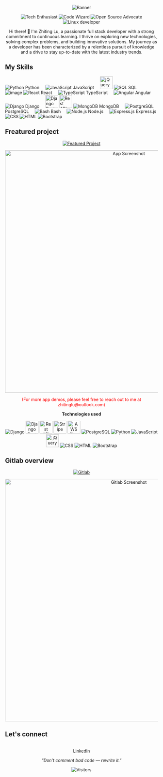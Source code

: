 <!-- My introduction and banner -->
<p align="center">
  <img src="https://media.tenor.com/nVJHU3V6cz8AAAAC/faster-cat-typing.gif" alt="Banner">
</p>

<!-- My badges -->
<p align="center">
  <img src="https://img.shields.io/badge/-Tech%20Enthusiast-blueviolet?style=flat-square&logo=appveyor" alt="Tech Enthusiast">
  <img src="https://img.shields.io/badge/-Code%20Wizard-brightgreen?style=flat-square&logo=appveyor" alt="Code Wizard">
  <img src="https://img.shields.io/badge/-Open%20Source%20Advocate-orange?style=flat-square&logo=appveyor" alt="Open Source Advocate">
  <img src="https://img.shields.io/badge/Linux%20Dev-blue?style=flat-square&logo=linux&logoColor=white" alt="Linux developer">
  
</p>

<!-- My bio -->
<p align="center">
  Hi there! 👋 I'm Zhiting Lu, a passionate full stack developer with a strong commitment to continuous learning. I thrive on exploring new technologies, solving complex problems, and building innovative solutions. My journey as a developer has been characterized by a relentless pursuit of knowledge and a drive to stay up-to-date with the latest industry trends.
</p>

## My Skills

![Python](https://img.icons8.com/color/48/000000/python.png) Python &nbsp;&nbsp;&nbsp;
![JavaScript](https://img.icons8.com/color/48/000000/javascript.png) JavaScript &nbsp;&nbsp;&nbsp;
<img src="https://github.com/ZhitingLu/ZhitingLu/assets/62883171/e13a76b5-4519-497c-aa95-c1a70f6c21df" alt="jQuery" width="auto" height="42" margin-right="8px">
![SQL](https://img.icons8.com/color/48/000000/sql.png) SQL &nbsp;&nbsp;&nbsp;
![image](https://github.com/ZhitingLu/ZhitingLu/assets/62883171/80e28d12-3f25-41f2-b368-b5529a5eab24)
![React](https://img.icons8.com/color/48/000000/react-native.png) React &nbsp;&nbsp;&nbsp;
![TypeScript](https://img.icons8.com/color/48/000000/typescript.png) TypeScript &nbsp;&nbsp;&nbsp;
![Angular](https://img.icons8.com/color/48/000000/angularjs.png) Angular &nbsp;&nbsp;&nbsp;
![Django](https://img.icons8.com/color/48/000000/django.png) Django &nbsp;&nbsp;&nbsp;
<img src="https://github.com/ZhitingLu/ZhitingLu/assets/62883171/ce121611-74d7-45d5-92ba-baac7c47fda3" alt="Django Rest Framework" width="auto" height="42" margin-right="5px" >
<img src="https://github.com/ZhitingLu/ZhitingLu/assets/62883171/40bdeb5a-616b-4aa2-b5c8-7f9deab6e5e1" alt="Rest API" width="auto" height="42" margin-right="8px" >
![MongoDB](https://img.icons8.com/color/48/000000/mongodb.png) MongoDB &nbsp;&nbsp;&nbsp;
![PostgreSQL](https://img.icons8.com/color/48/000000/postgreesql.png) PostgreSQL &nbsp;&nbsp;&nbsp;
![Bash](https://img.icons8.com/plasticine/48/000000/bash.png) Bash &nbsp;&nbsp;&nbsp;
![Node.js](https://img.icons8.com/color/48/000000/nodejs.png) Node.js &nbsp;&nbsp;&nbsp;
![Express.js](https://img.icons8.com/color/48/000000/express.png) Express.js
<img src="https://img.icons8.com/color/48/000000/css3.png" alt="CSS">
<img src="https://img.icons8.com/color/48/000000/html-5.png" alt="HTML">
<img src="https://img.icons8.com/color/48/000000/bootstrap.png" alt="Bootstrap">

## Freatured project
<div align="center">

[![Featured Project](https://img.shields.io/badge/go%20to%20visit-Blue?style=for-the-badge&logoColor=white&color=blue)](https://asbmarket.asbarcelona.com/asbmarket/)

</div>


<p align="center">
  <a href="https://myasb.asbarcelona.com/asbmarket/">
    <img src="https://github.com/ZhitingLu/ZhitingLu/assets/62883171/9ab8c711-c6a7-472d-aa10-056be2a0ebbe" alt="App Screenshot" width="800">
  </a>
</p>

<p align="center">
  <span style="color: red;">(For more app demos, please feel free to reach out to me at zhitinglu@outlook.com)</span>
</p>

<p align="center"><strong>Technologies used</strong></p>

<p align="center">
  
  <img src="https://img.icons8.com/color/48/000000/django.png" alt="Django">
  <img src="https://github.com/ZhitingLu/ZhitingLu/assets/62883171/ce121611-74d7-45d5-92ba-baac7c47fda3" alt="Django Rest Framework" width="auto" height="42">
  <img src="https://github.com/ZhitingLu/ZhitingLu/assets/62883171/40bdeb5a-616b-4aa2-b5c8-7f9deab6e5e1" alt="Rest API" width="auto" height="42" margin-right="8px" >
  <img src="https://github.com/ZhitingLu/ZhitingLu/assets/62883171/2191e681-4951-43fd-8c7b-2230d47d9421" alt="Stripe" width="auto" height="42" margin-right="8px" >
  <img src="https://github.com/ZhitingLu/ZhitingLu/assets/62883171/87486756-dc2f-4e11-b4a3-fb27d1dcebac" alt="AWS Cloud" width="auto" height="42" margin-right="8px" >
  <img src="https://img.icons8.com/color/48/000000/postgreesql.png" alt="PostgreSQL"> 
  <img src="https://img.icons8.com/color/48/000000/python.png" alt="Python">
  <img src="https://img.icons8.com/color/48/000000/javascript.png" alt="JavaScript">
  <img src="https://github.com/ZhitingLu/ZhitingLu/assets/62883171/e13a76b5-4519-497c-aa95-c1a70f6c21df" alt="jQuery" width="auto" height="42" margin-right="8px">
  <img src="https://img.icons8.com/color/48/000000/css3.png" alt="CSS">
  <img src="https://img.icons8.com/color/48/000000/html-5.png" alt="HTML">
  <img src="https://img.icons8.com/color/48/000000/bootstrap.png" alt="Bootstrap">
</p>

<!-- My gitlab -->
## Gitlab overview
<div align="center">

[![Gitlab](https://img.shields.io/badge/Vist%20My%20Gitlab%20-Blue?style=for-the-badge&logoColor=white&color=blue)](https://gitlab.asbarcelona.com/Lu)

<p align="center">
<img src="https://github.com/ZhitingLu/ZhitingLu/assets/62883171/fd28128d-5a54-4bd9-9447-465fa2bc047f" alt="Gitlab Screenshot" width="800">
</p>

</div>

<!-- My media -->
## Let's connect
<p align="center">
  <br>
  <a href="https://linkedin.com/in/zhiting-lu/">LinkedIn</a>
</p>

<!-- My favorite quote -->
<p align="center">
  <em>"Don’t comment bad code — rewrite it."</em>
</p>

<!-- My footer -->
<p align="center">
  <img src="https://visitor-badge.laobi.icu/badge?page_id=your-username" alt="Visitors">
</p>
